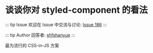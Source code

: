 # 谈谈你对 styled-component 的看法



::: tip Issue 
 欢迎在 Issue 中交流与讨论: [Issue 186](https://github.com/shfshanyue/Daily-Question/issues/186) 
:::

::: tip Author 
回答者: [shfshanyue](https://github.com/shfshanyue) 
:::

最为流行的 CSS-in-JS 方案